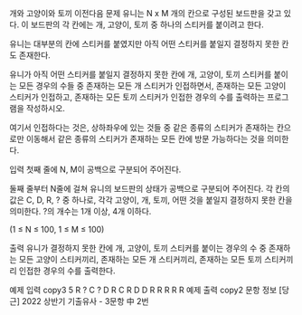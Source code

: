 개와 고양이와 토끼
이전다음
문제
유니는 N x M 개의 칸으로 구성된 보드판을 갖고 있다. 이 보드판의 각 칸에는 개, 고양이, 토끼 중 하나의 스티커를 붙이려고 한다.

유니는 대부분의 칸에 스티커를 붙였지만 아직 어떤 스티커를 붙일지 결정하지 못한 칸도 존재한다.

유니가 아직 어떤 스티커를 붙일지 결정하지 못한 칸에 개, 고양이, 토끼 스티커를 붙이는 모든 경우의 수들 중 존재하는 모든 개 스티커가 인접하면서, 존재하는 모든 고양이 스티커가 인접하고, 존재하는 모든 토끼 스티커가 인접한 경우의 수를 출력하는 프로그램을 작성하시오.

여기서 인접하다는 것은, 상하좌우에 있는 것들 중 같은 종류의 스티커가 존재하는 칸으로만 이동해서 같은 종류의 스티커가 존재하는 모든 칸에 방문 가능하다는 것을 의미한다.

입력
첫째 줄에 N, M이 공백으로 구분되어 주어진다.

둘째 줄부터 N줄에 걸쳐 유니의 보드판의 상태가 공백으로 구분되어 주어진다. 각 칸의 값은 C, D, R, ? 중 하나로, 각각 고양이, 개, 토끼, 어떤 것을 붙일지 결정하지 못한 칸을 의미한다. ?의 개수는 1개 이상, 4개 이하다.

(1 ≤ N ≤ 100, 1 ≤ M ≤ 100)

출력
유니가 결정하지 못한 칸에 개, 고양이, 토끼 스티커를 붙이는 경우의 수 중 존재하는 모든 고양이 스티커끼리, 존재하는 모든 개 스티커끼리, 존재하는 모든 토끼 스티커끼리 인접한 경우의 수를 출력한다.

예제 입력
copy3 5
R ? C ? D
R C R D D
R R R R R
예제 출력
copy2
문항 정보
[당근] 2022 상반기 기출유사 - 3문항 中 2번